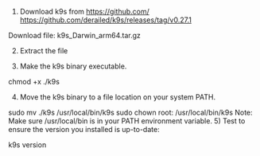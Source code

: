 1) Download k9s from https://github.com/
https://github.com/derailed/k9s/releases/tag/v0.27.1

Download file: k9s_Darwin_arm64.tar.gz

2) Extract the file

3) Make the k9s binary executable.

chmod +x ./k9s

4) Move the k9s binary to a file location on your system PATH.

sudo mv ./k9s /usr/local/bin/k9s
sudo chown root: /usr/local/bin/k9s
Note: Make sure /usr/local/bin is in your PATH environment variable.
5) Test to ensure the version you installed is up-to-date:

k9s version